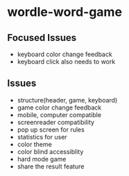 # wordle-word-game

## Focused Issues
- keyboard color change feedback
- keyboard click also needs to work

## Issues
- structure(header, game, keyboard)
- game color change feedback
- mobile, computer compatible
- screenreader compatibility
- pop up screen for rules
- statistics for user
- color theme
- color blind accessiblity
- hard mode game
- share the result feature


